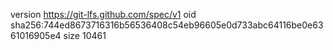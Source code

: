 version https://git-lfs.github.com/spec/v1
oid sha256:744ed8673716316b56536408c54eb96605e0d733abc64116be0e6361016905e4
size 10461
